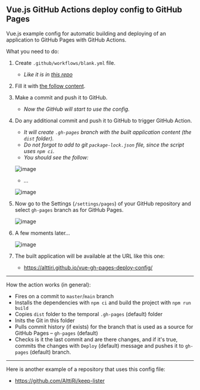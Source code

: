 ## Vue.js GitHub Actions deploy config to GitHub Pages

Vue.js example config for automatic building and deploying of an application to GitHub Pages with GitHub Actions.

What you need to do:

1. Create `.github/workflows/blank.yml` file.
    - _Like it is in [this repo](https://github.com/AlttiRi/vue-gh-pages-deploy-config)_
2. Fill it with [the follow content](https://github.com/AlttiRi/vue-gh-pages-deploy-config/blob/master/.github/workflows/blank.yml).
3. Make a commit and push it to GitHub.
    - _Now the GitHub will start to use the config._
4. Do any additional commit and push it to GitHub to trigger GitHub Action. 
    - _It will create `.gh-pages` branch with the built application content (the `dist` folder)._    
    - _Do not forgot to add to git `package-lock.json` file, since the script uses `npm ci`._
    - _You should see the follow:_
    
    ![image](https://user-images.githubusercontent.com/16310547/211168995-2eea663f-25f1-45a8-893d-9549e779d9b3.png)
    - _..._
    
    ![image](https://user-images.githubusercontent.com/16310547/211168429-4396a892-b80d-41e9-9b13-48699d038661.png)

5. Now go to the Settings (`/settings/pages`) of your GitHub repository and select `gh-pages` branch as for GitHub Pages.
    
    ![image](https://user-images.githubusercontent.com/16310547/211168472-236d87c0-1d66-42ea-8acf-133dcf62ddb6.png)
    
6. A few moments later...

    ![image](https://user-images.githubusercontent.com/16310547/211168497-cb421fc5-d654-457a-9a83-fbbbf54f9e8d.png)
    
7. The built application will be available at the URL like this one:
    - https://alttiri.github.io/vue-gh-pages-deploy-config/

---

How the action works (in general):
- Fires on a commit to `master`/`main` branch
- Installs the dependencies with `npm ci` and build the project with `npm run build`
- Copies `dist` folder to the temporal `.gh-pages` (default) folder
- Inits the Git in this folder
- Pulls commit history (if exists) for the branch that is used as a source for GitHub Pages – `gh-pages` (default)
- Checks is it the last commit and are there changes, and if it's true, commits the changes with `Deploy` (default) message and pushes it to `gh-pages` (default) branch.

---

Here is another example of a repository that uses this config file: 
 - https://github.com/AlttiRi/keep-lister
